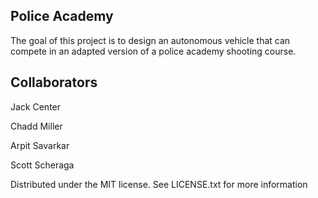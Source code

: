 Police Academy
------------------------------------------------------------------------------
The goal of this project is to design an autonomous vehicle that can compete in an adapted version of a police academy shooting course.

Collaborators 
------------------------------------------------------------------------------
Jack Center

Chadd Miller

Arpit Savarkar

Scott Scheraga

Distributed under the MIT license. See LICENSE.txt for more information
